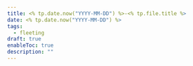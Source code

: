 ```yaml
---
title: <% tp.date.now("YYYY-MM-DD") %>-<% tp.file.title %>
date: <% tp.date.now("YYYY-MM-DD") %>
tags:
  - fleeting
draft: true
enableToc: true
description: ""
---
```


